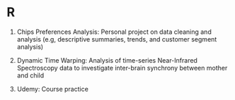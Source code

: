 # R

1. Chips Preferences Analysis: Personal project on data cleaning and analysis (e.g, descriptive summaries, trends, and customer segment analysis)

2. Dynamic Time Warping: Analysis of time-series Near-Infrared Spectroscopy data to investigate inter-brain synchrony between mother and child

3. Udemy: Course practice
